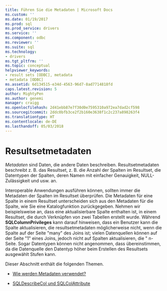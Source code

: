 ```yaml
---
title: Führen Sie die Metadaten | Microsoft Docs
ms.custom: ''
ms.date: 01/19/2017
ms.prod: sql
ms.prod_service: drivers
ms.service: ''
ms.component: odbc
ms.reviewer: ''
ms.suite: sql
ms.technology:
- drivers
ms.tgt_pltfrm: ''
ms.topic: conceptual
helpviewer_keywords:
- result sets [ODBC], metadata
- metadata [ODBC]
ms.assetid: 6d134515-e34d-4563-96d7-8ad7714818fd
caps.latest.revision: 5
author: MightyPen
ms.author: genemi
manager: craigg
ms.openlocfilehash: 2d41ebb87e7f30d0e7595310a972ea7dad2cf598
ms.sourcegitcommit: 2ddc0bfb3ce2f2b160e3638f1c2c237a898263f4
ms.translationtype: HT
ms.contentlocale: de-DE
ms.lasthandoff: 05/03/2018
---
```

# <a name="result-set-metadata"></a>Resultsetmetadaten
*Metadaten* sind Daten, die andere Daten beschreiben. Resultsetmetadaten beschreibt z. B. das Resultset, z. B. die Anzahl der Spalten im Resultset, die Datentypen der Spalten, deren Namen mit einfacher Genauigkeit, NULL-Zulässigkeit und usw. an.  
  
 Interoperable Anwendungen ausführen können, sollten immer die Metadaten der Spalten im Resultset überprüfen. Die Metadaten für eine Spalte in einem Resultset unterscheiden sich aus den Metadaten für die Spalte, wie Sie eine Katalogfunktion zurückgegeben. Nehmen wir beispielsweise an, dass eine aktualisierbare Spalte enthalten ist, in einem Resultset, die durch Verknüpfen von zwei Tabellen erstellt wurde. Während **SQLColumnPrivileges** kann darauf hinweisen, dass ein Benutzer kann die Spalte aktualisieren, die resultsetmetadaten möglicherweise nicht, wenn die Spalte auf der Seite "many" des Joins ist; vielen Datenquellen können auf der Seite "1" eines Joins, jedoch nicht auf Spalten aktualisieren, die " n-Seite. Sogar Datentypen können nicht angenommen, dass übereinstimmen, da die Datenquelle den Datentyp höher beim Erstellen des Resultsets ausgewählt Stufen kann.  
  
 Dieser Abschnitt enthält die folgenden Themen.  
  
-   [Wie werden Metadaten verwendet?](../../../odbc/reference/develop-app/how-is-metadata-used.md)  
  
-   [SQLDescribeCol und SQLColAttribute](../../../odbc/reference/develop-app/sqldescribecol-and-sqlcolattribute.md)
